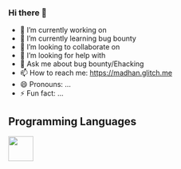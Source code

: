 ### Hi there 👋

<!--
**madhanmaaz/madhanmaaz** is a ✨ _special_ ✨ repository because its `README.md` (this file) appears on your GitHub profile.

Here are some ideas to get you started:
-->

- 🔭 I’m currently working on
- 🌱 I’m currently learning bug bounty
- 👯 I’m looking to collaborate on 
- 🤔 I’m looking for help with
- 💬 Ask me about bug bounty/Ehacking
- 📫 How to reach me: https://madhan.glitch.me
- 😄 Pronouns: ...
- ⚡ Fun fact: ...

## Programming Languages
<img src="https://cdn.jsdelivr.net/gh/devicons/devicon/icons/javascript/javascript-original.svg" width=50 height=50/>
          


